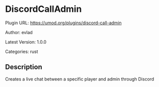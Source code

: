 # DiscordCallAdmin

Plugin URL: https://umod.org/plugins/discord-call-admin

Author: evlad

Latest Version: 1.0.0

Categories: rust

## Description

Creates a live chat between a specific player and admin through Discord
